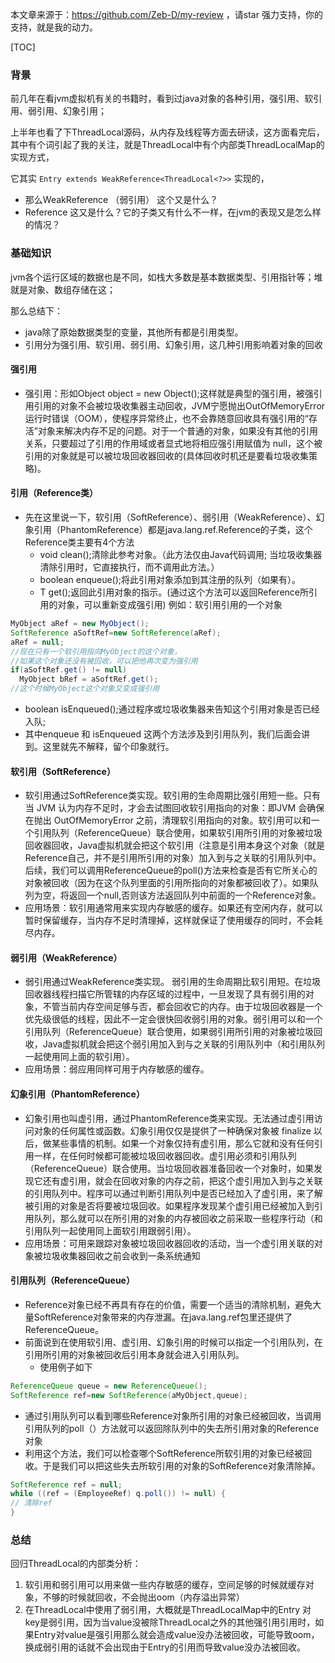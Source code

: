 本文章来源于：<https://github.com/Zeb-D/my-review> ，请star 强力支持，你的支持，就是我的动力。

[TOC]



### 背景

前几年在看jvm虚拟机有关的书籍时，看到过java对象的各种引用，强引用、软引用、弱引用、幻象引用；

上半年也看了下ThreadLocal源码，从内存及线程等方面去研读，这方面看完后，其中有个词引起了我的关注，就是ThreadLocal中有个内部类ThreadLocalMap的实现方式，

它其实 `Entry extends WeakReference<ThreadLocal<?>>` 实现的，

- 那么WeakReference （弱引用） 这个又是什么？
- Reference 这又是什么？它的子类又有什么不一样，在jvm的表现又是怎么样的情况？



### 基础知识

jvm各个运行区域的数据也是不同，如栈大多数是基本数据类型、引用指针等；堆就是对象、数组存储在这；

那么总结下：

- java除了原始数据类型的变量，其他所有都是引用类型。
- 引用分为强引用、软引用、弱引用、幻象引用，这几种引用影响着对象的回收

#### 强引用

- 强引用：形如Object object = new Object();这样就是典型的强引用，被强引用引用的对象不会被垃圾收集器主动回收，JVM宁愿抛出OutOfMemoryError运行时错误（OOM），使程序异常终止，也不会靠随意回收具有强引用的“存活”对象来解决内存不足的问题。对于一个普通的对象，如果没有其他的引用关系，只要超过了引用的作用域或者显式地将相应强引用赋值为 null，这个被引用的对象就是可以被垃圾回收器回收的(具体回收时机还是要看垃圾收集策略)。

#### 引用（Reference类）

- 先在这里说一下，软引用（SoftReference）、弱引用（WeakReference）、幻象引用（PhantomReference）都是java.lang.ref.Reference的子类，这个Reference类主要有4个方法 
  - void clean();清除此参考对象。（此方法仅由Java代码调用; 当垃圾收集器清除引用时，它直接执行，而不调用此方法。）
  - boolean enqueue();将此引用对象添加到其注册的队列（如果有）。
  - T get();返回此引用对象的指示。(通过这个方法可以返回Reference所引用的对象，可以重新变成强引用) 例如：软引用引用的一个对象

```java
MyObject aRef = new MyObject();
SoftReference aSoftRef=new SoftReference(aRef);
aRef = null;
//现在只有一个软引用指向MyObject的这个对象，
//如果这个对象还没有被回收，可以把他再次变为强引用
if(aSoftRef.get() != null)
  MyObject bRef = aSoftRef.get();
//这个时候MyObject这个对象又变成强引用
```

- boolean isEnqueued();通过程序或垃圾收集器来告知这个引用对象是否已经入队;
- 其中enqueue 和 isEnqueued 这两个方法涉及到引用队列，我们后面会讲到。这里就先不解释，留个印象就行。

#### 软引用（SoftReference）

- 软引用通过SoftReference类实现。软引用的生命周期比强引用短一些。只有当 JVM 认为内存不足时，才会去试图回收软引用指向的对象：即JVM 会确保在抛出 OutOfMemoryError 之前，清理软引用指向的对象。软引用可以和一个引用队列（ReferenceQueue）联合使用，如果软引用所引用的对象被垃圾回收器回收，Java虚拟机就会把这个软引用（注意是引用本身这个对象（就是Reference自己，并不是引用所引用的对象）加入到与之关联的引用队列中。后续，我们可以调用ReferenceQueue的poll()方法来检查是否有它所关心的对象被回收（因为在这个队列里面的引用所指向的对象都被回收了）。如果队列为空，将返回一个null,否则该方法返回队列中前面的一个Reference对象。
- 应用场景：软引用通常用来实现内存敏感的缓存。如果还有空闲内存，就可以暂时保留缓存，当内存不足时清理掉，这样就保证了使用缓存的同时，不会耗尽内存。

#### 弱引用（WeakReference）

- 弱引用通过WeakReference类实现。 弱引用的生命周期比软引用短。在垃圾回收器线程扫描它所管辖的内存区域的过程中，一旦发现了具有弱引用的对象，不管当前内存空间足够与否，都会回收它的内存。由于垃圾回收器是一个优先级很低的线程，因此不一定会很快回收弱引用的对象。弱引用可以和一个引用队列（ReferenceQueue）联合使用，如果弱引用所引用的对象被垃圾回收，Java虚拟机就会把这个弱引用加入到与之关联的引用队列中（和引用队列一起使用同上面的软引用）。
- 应用场景：弱应用同样可用于内存敏感的缓存。

#### 幻象引用（PhantomReference）

- 幻象引用也叫虚引用，通过PhantomReference类来实现。无法通过虚引用访问对象的任何属性或函数。幻象引用仅仅是提供了一种确保对象被 finalize 以后，做某些事情的机制。如果一个对象仅持有虚引用，那么它就和没有任何引用一样，在任何时候都可能被垃圾回收器回收。虚引用必须和引用队列 （ReferenceQueue）联合使用。当垃圾回收器准备回收一个对象时，如果发现它还有虚引用，就会在回收对象的内存之前，把这个虚引用加入到与之关联的引用队列中。程序可以通过判断引用队列中是否已经加入了虚引用，来了解被引用的对象是否将要被垃圾回收。如果程序发现某个虚引用已经被加入到引用队列，那么就可以在所引用的对象的内存被回收之前采取一些程序行动（和引用队列一起使用同上面软引用跟弱引用）。
- 应用场景：可用来跟踪对象被垃圾回收器回收的活动，当一个虚引用关联的对象被垃圾收集器回收之前会收到一条系统通知

#### 引用队列（ReferenceQueue）

- Reference对象已经不再具有存在的价值，需要一个适当的清除机制，避免大量SoftReference对象带来的内存泄漏。在java.lang.ref包里还提供了ReferenceQueue。
- 前面说到在使用软引用、虚引用、幻象引用的时候可以指定一个引用队列，在引用所引用的对象被回收后引用本身就会进入引用队列。 
  - 使用例子如下

```java
ReferenceQueue queue = new ReferenceQueue();
SoftReference ref=new SoftReference(aMyObject,queue);
```

- 通过引用队列可以看到哪些Reference对象所引用的对象已经被回收，当调用引用队列的poll（）方法就可以返回除队列中的失去所引用对象的Reference对象
- 利用这个方法，我们可以检查哪个SoftReference所软引用的对象已经被回收。于是我们可以把这些失去所软引用的对象的SoftReference对象清除掉。

```java
SoftReference ref = null;
while ((ref = (EmployeeRef) q.poll()) != null) {
// 清除ref
}
```



### 总结

回归ThreadLocal的内部类分析：

1. 软引用和弱引用可以用来做一些内存敏感的缓存，空间足够的时候就缓存对象，不够的时候就回收，不会抛出oom（内存溢出异常）
2. 在ThreadLocal中使用了弱引用，大概就是ThreadLocalMap中的Entry 对key是弱引用，因为当value没被除ThreadLocal之外的其他强引用引用时，如果Entry对value是强引用那么就会造成value没办法被回收，可能导致oom，换成弱引用的话就不会出现由于Entry的引用而导致value没办法被回收。








